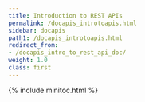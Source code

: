 ```yaml
---
title: Introduction to REST APIs
permalink: /docapis_introtoapis.html
sidebar: docapis
path1: /docapis_introtoapis.html
redirect_from:
- /docapis_intro_to_rest_api_doc/
weight: 1.0
class: first
---
```


{% include minitoc.html %}
